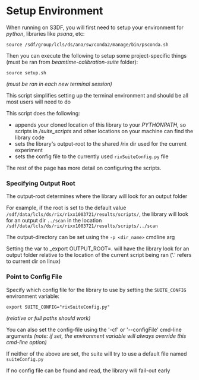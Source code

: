# Setup Environment

When running on S3DF, you will first need to setup your environment for _python_, libraries like _psana_, etc:
```
source /sdf/group/lcls/ds/ana/sw/conda2/manage/bin/psconda.sh
```

Then you can execute the following to setup some project-specific things (must be ran from _beamtime-calibration-suite_ folder):
```
source setup.sh
```
_(must be ran in each new terminal session)_

This script simplifies setting up the terminal environment and should be all most users will need to do

This script does the following:  
  * appends your cloned location of this library to your _PYTHONPATH_, so scripts in _/suite_scripts_ and other locations on your machine can find the library code  
  * sets the library's output-root to the shared /rix dir used for the current experiment
  * sets the config file to the currently used `rixSuiteConfig.py` file  

The rest of the page has more detail on configuring the scripts.

### Specifying Output Root

The output-root determines where the library will look for an output folder

For example, if the root is set to the default value `/sdf/data/lcls/ds/rix/rixx1003721/results/scripts/`, the library will look for an output dir `../scan` in the location `/sdf/data/lcls/ds/rix/rixx1003721/results/scripts/../scan`

The output-directory can be set using the `-p <dir_name>` cmdline arg

Setting the var to _export OUTPUT_ROOT=. will have the library look for an output folder relative to the location of the current script being ran ('.' refers to current dir on linux)  


### Point to Config File

Specify which config file for the library to use by setting the `SUITE_CONFIG` environment variable:
```
export SUITE_CONFIG="rixSuiteConfig.py" 
```
_(relative or full paths should work)_

You can also set the config-file using the '-cf' or '--configFile' cmd-line arguments 
_(note: if set, the environment variable will always override this cmd-line option)_

If neither of the above are set, the suite will try to use a default file named `suiteConfig.py`

If no config file can be found and read, the library will fail-out early
